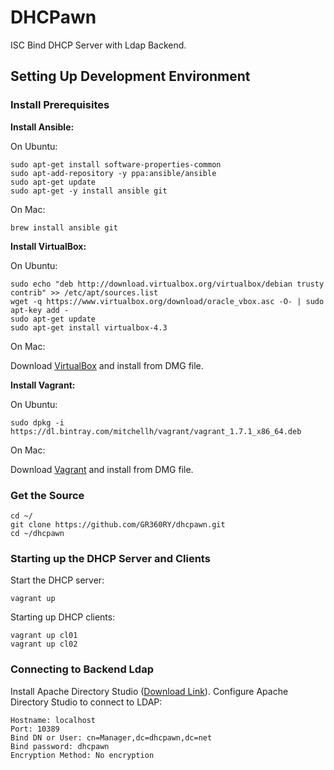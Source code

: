 DHCPawn
=========

ISC Bind DHCP Server with Ldap Backend.

Setting Up Development Environment
----------------------------------

### Install Prerequisites 

__Install Ansible:__

On Ubuntu:
    
    sudo apt-get install software-properties-common
    sudo apt-add-repository -y ppa:ansible/ansible
    sudo apt-get update
    sudo apt-get -y install ansible git

On Mac:

    brew install ansible git 

__Install VirtualBox:__

On Ubuntu:
    
    sudo echo "deb http://download.virtualbox.org/virtualbox/debian trusty contrib" >> /etc/apt/sources.list
    wget -q https://www.virtualbox.org/download/oracle_vbox.asc -O- | sudo apt-key add -
    sudo apt-get update
    sudo apt-get install virtualbox-4.3

On Mac:

Download [VirtualBox]( http://download.virtualbox.org/virtualbox/4.3.20/VirtualBox-4.3.20-96996-OSX.dmg ) and install from DMG file.

__Install Vagrant:__

On Ubuntu:

    sudo dpkg -i https://dl.bintray.com/mitchellh/vagrant/vagrant_1.7.1_x86_64.deb

On Mac:

Download [Vagrant]( https://dl.bintray.com/mitchellh/vagrant/vagrant_1.7.1.dmg ) and install from DMG file.

### Get the Source

    cd ~/
    git clone https://github.com/GR360RY/dhcpawn.git
    cd ~/dhcpawn

### Starting up the DHCP Server and Clients

Start the DHCP server:

    vagrant up

Starting up DHCP clients:
    
    vagrant up cl01
    vagrant up cl02

### Connecting to Backend Ldap 

Install Apache Directory Studio ([Download Link](http://directory.apache.org/studio/downloads.html)). Configure Apache Directory Studio to connect to LDAP:

    Hostname: localhost
    Port: 10389
    Bind DN or User: cn=Manager,dc=dhcpawn,dc=net
    Bind password: dhcpawn
    Encryption Method: No encryption


